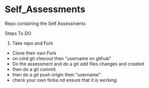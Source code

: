 # Self_Assessments
Repo containing the Self Assessments

Steps To DO

1. Take repo and Fork
- Clone their own Fork
- on cmd git checout then "username on github"
- Do the assessment and do a git add files changes and created
- then do a git commit
- then do a git push origin then "username"
- check your own forka nd ensure that it is working


